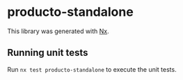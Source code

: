 # producto-standalone

This library was generated with [Nx](https://nx.dev).

## Running unit tests

Run `nx test producto-standalone` to execute the unit tests.
